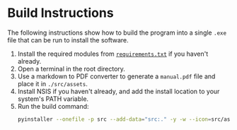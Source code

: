 # Build Instructions

The following instructions show how to build the program into a single `.exe`
file that can be run to install the software.

1. Install the required modules from [`requirements.txt`](requirements.txt) if
   you haven't already.
2. Open a terminal in the root directory.
3. Use a markdown to PDF converter to generate a `manual.pdf` file and place it
   in `./src/assets`.
4. Install NSIS if you haven't already, and add the install location to your
   system's PATH variable.
5. Run the build command:
   ```sh
   pyinstaller --onefile -p src --add-data="src:." -y -w --icon=src/assets/icon.ico --name=kei-open-mcr src/main_gui.py; makensis installer.nsi
   ```
